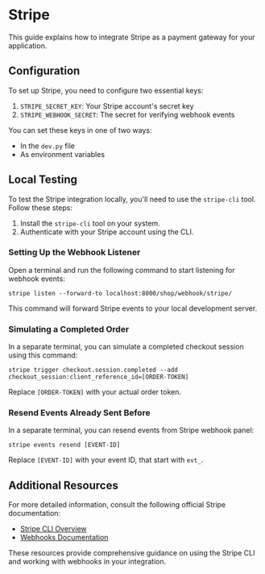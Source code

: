 # Stripe

This guide explains how to integrate Stripe as a payment gateway for your application.

## Configuration

To set up Stripe, you need to configure two essential keys:

1. `STRIPE_SECRET_KEY`: Your Stripe account's secret key
2. `STRIPE_WEBHOOK_SECRET`: The secret for verifying webhook events

You can set these keys in one of two ways:

- In the `dev.py` file
- As environment variables

## Local Testing

To test the Stripe integration locally, you'll need to use the `stripe-cli` tool. Follow these steps:

1. Install the `stripe-cli` tool on your system.
2. Authenticate with your Stripe account using the CLI.

### Setting Up the Webhook Listener

Open a terminal and run the following command to start listening for webhook events:

```
stripe listen --forward-to localhost:8000/shop/webhook/stripe/
```

This command will forward Stripe events to your local development server.

### Simulating a Completed Order

In a separate terminal, you can simulate a completed checkout session using this command:

```
stripe trigger checkout.session.completed --add checkout_session:client_reference_id=[ORDER-TOKEN]
```

Replace `[ORDER-TOKEN]` with your actual order token.

### Resend Events Already Sent Before

In a separate terminal, you can resend events from Stripe webhook panel:

```
stripe events resend [EVENT-ID]
```

Replace `[EVENT-ID]` with your event ID, that start with `evt_`.

## Additional Resources

For more detailed information, consult the following official Stripe documentation:

- [Stripe CLI Overview](https://docs.stripe.com/stripe-cli/overview)
- [Webhooks Documentation](https://docs.stripe.com/webhooks)

These resources provide comprehensive guidance on using the Stripe CLI and working with webhooks in your integration.
